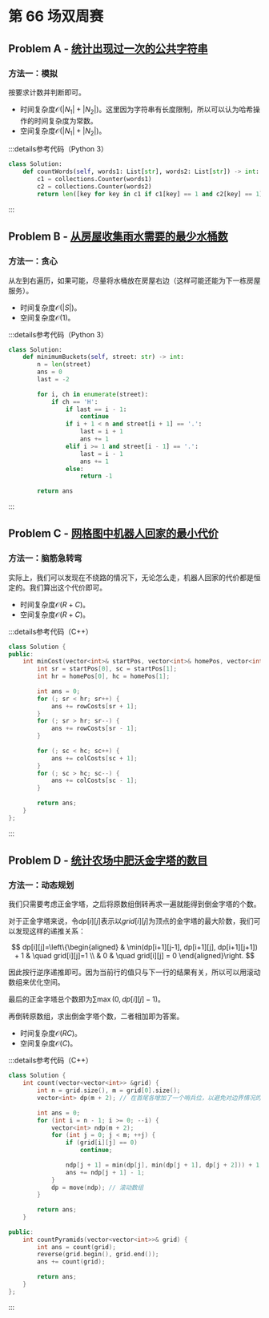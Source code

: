 # 第 66 场双周赛

## Problem A - [统计出现过一次的公共字符串](https://leetcode.cn/problems/count-common-words-with-one-occurrence/)

### 方法一：模拟

按要求计数并判断即可。

- 时间复杂度$\mathcal{O}(|N_1|+|N_2|)$。这里因为字符串有长度限制，所以可以认为哈希操作的时间复杂度为常数。
- 空间复杂度$\mathcal{O}(|N_1|+|N_2|)$。

:::details参考代码（Python 3）

```python
class Solution:
    def countWords(self, words1: List[str], words2: List[str]) -> int:
        c1 = collections.Counter(words1)
        c2 = collections.Counter(words2)
        return len([key for key in c1 if c1[key] == 1 and c2[key] == 1])
```

:::


## Problem B - [从房屋收集雨水需要的最少水桶数](https://leetcode.cn/problems/minimum-number-of-buckets-required-to-collect-rainwater-from-houses/)

### 方法一：贪心

从左到右遍历，如果可能，尽量将水桶放在房屋右边（这样可能还能为下一栋房屋服务）。

- 时间复杂度$\mathcal{O}(|S|)$。
- 空间复杂度$\mathcal{O}(1)$。

:::details参考代码（Python 3）

```python
class Solution:
    def minimumBuckets(self, street: str) -> int:
        n = len(street)
        ans = 0
        last = -2
        
        for i, ch in enumerate(street):
            if ch == 'H':
                if last == i - 1:
                    continue
                if i + 1 < n and street[i + 1] == '.':
                    last = i + 1
                    ans += 1
                elif i >= 1 and street[i - 1] == '.':
                    last = i - 1
                    ans += 1
                else:
                    return -1
                    
        return ans
```

:::

## Problem C - [网格图中机器人回家的最小代价](https://leetcode.cn/problems/minimum-cost-homecoming-of-a-robot-in-a-grid/)

### 方法一：脑筋急转弯

实际上，我们可以发现在不绕路的情况下，无论怎么走，机器人回家的代价都是恒定的。我们算出这个代价即可。

- 时间复杂度$\mathcal{O}(R+C)$。
- 空间复杂度$\mathcal{O}(R+C)$。

:::details参考代码（C++）

```cpp
class Solution {
public:
    int minCost(vector<int>& startPos, vector<int>& homePos, vector<int>& rowCosts, vector<int>& colCosts) {
        int sr = startPos[0], sc = startPos[1];
        int hr = homePos[0], hc = homePos[1];
        
        int ans = 0;
        for (; sr < hr; sr++) {
            ans += rowCosts[sr + 1];
        }
        for (; sr > hr; sr--) {
            ans += rowCosts[sr - 1];
        }
        
        for (; sc < hc; sc++) {
            ans += colCosts[sc + 1];
        }
        for (; sc > hc; sc--) {
            ans += colCosts[sc - 1];
        }
        
        return ans;
    }
};
```

:::

## Problem D - [统计农场中肥沃金字塔的数目](https://leetcode.cn/problems/count-fertile-pyramids-in-a-land/)

### 方法一：动态规划

我们只需要考虑正金字塔，之后将原数组倒转再求一遍就能得到倒金字塔的个数。

对于正金字塔来说，令$dp[i][j]$表示以$grid[i][j]$为顶点的金字塔的最大阶数，我们可以发现这样的递推关系：

$$
dp[i][j]=\left\{\begin{aligned}
& \min(dp[i+1][j-1], dp[i+1][j], dp[i+1][j+1]) + 1 & \quad grid[i][j]=1 \\
& 0 & \quad grid[i][j] = 0
\end{aligned}\right.
$$

因此按行逆序递推即可。因为当前行的值只与下一行的结果有关，所以可以用滚动数组来优化空间。

最后的正金字塔总个数即为$\sum \max(0, dp[i][j]-1)$。

再倒转原数组，求出倒金字塔个数，二者相加即为答案。

- 时间复杂度$\mathcal{O}(RC)$。
- 空间复杂度$\mathcal{O}(C)$。

:::details参考代码（C++）

```cpp
class Solution {
    int count(vector<vector<int>> &grid) {
        int n = grid.size(), m = grid[0].size();
        vector<int> dp(m + 2); // 在首尾各增加了一个哨兵位，以避免对边界情况的讨论。
        
        int ans = 0;
        for (int i = n - 1; i >= 0; --i) {
            vector<int> ndp(m + 2);
            for (int j = 0; j < m; ++j) {
                if (grid[i][j] == 0)
                    continue;
                
                ndp[j + 1] = min(dp[j], min(dp[j + 1], dp[j + 2])) + 1;
                ans += ndp[j + 1] - 1;
            }
            dp = move(ndp); // 滚动数组
        }
        
        return ans;
    }
    
public:
    int countPyramids(vector<vector<int>>& grid) {
        int ans = count(grid);
        reverse(grid.begin(), grid.end());
        ans += count(grid);
        
        return ans;
    }
};
```

:::
